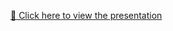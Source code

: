 [:link: Click here to view the presentation](https://yousefalotaibi.github.io/ClusteringAlgorithms/slidesRenderd.html)
